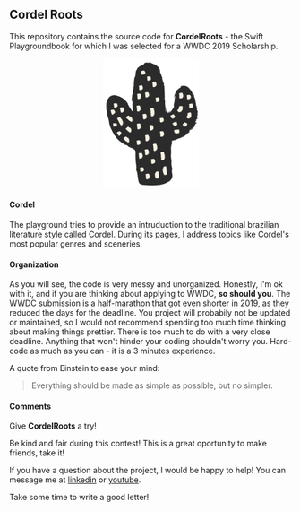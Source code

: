 ## Cordel Roots

This repository contains the source code for **CordelRoots** - the Swift Playgroundbook for which I was selected for a WWDC 2019 Scholarship.

<p align="center">
    <img width="171" height="230" src="cactus0.png">
</p>

#### Cordel

The playground tries to provide an intruduction to the traditional brazilian literature style called Cordel. During its pages, I address topics like Cordel's most popular genres and sceneries.

#### Organization

As you will see, the code is very messy and unorganized. Honestly, I'm ok with it, and if you are thinking about applying to WWDC, **so should you**.
The WWDC submission is a half-marathon that got even shorter in 2019, as they reduced the days for the deadline. You project  will probabily not be updated or maintained, so I would not recommend spending too much time thinking about making things prettier. 
There is too much to do with a very close deadline. Anything that won't hinder your coding shouldn't worry you. Hard-code as much as you can - it is a 3 minutes experience.

A quote from Einstein to ease your mind:

> Everything should be made as simple as possible, but no simpler.

#### Comments

Give **CordelRoots** a try!

Be kind and fair during this contest! This is a great oportunity to make friends, take it!

If you have a question about the project, I would be happy to help! You can message me at [linkedin](https://www.linkedin.com/in/phbgomes ) or [youtube](https://youtu.be/KtaRvg-e9yk).

Take some time to write a good letter!
